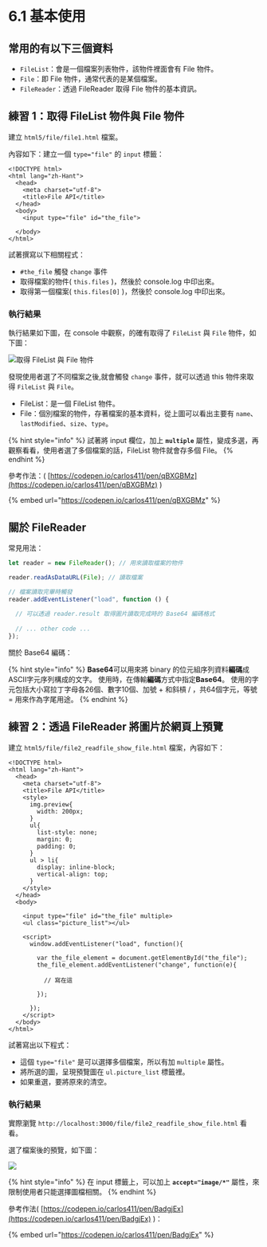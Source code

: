 # 6.1 基本使用

## 常用的有以下三個資料

* `FileList`：會是一個檔案列表物件，該物件裡面會有 File 物件。
* `File`：即 File 物件，通常代表的是某個檔案。
* `FileReader`：透過 FileReader 取得 File 物件的基本資訊。



## 練習 1：取得 FileList 物件與 File 物件

建立 `html5/file/file1.html` 檔案。

內容如下：建立一個 `type="file"` 的 `input` 標籤：

```markup
<!DOCTYPE html>
<html lang="zh-Hant">
  <head>
    <meta charset="utf-8">
    <title>File API</title>
  </head>
  <body>
    <input type="file" id="the_file">

  </body>
</html>
```

試著撰寫以下相關程式：

* `#the_file` 觸發 `change` 事件
* 取得檔案的物件( `this.files` )，然後於 console.log 中印出來。
* 取得第一個檔案( `this.files[0]` )，然後於 console.log 中印出來。



### 執行結果

執行結果如下圖，在 console 中觀察，的確有取得了 `FileList` 與 `File` 物件，如下圖：

![取得 FileList 與 File 物件](../.gitbook/assets/filelist\_file.png)

發現使用者選了不同檔案之後,就會觸發 `change` 事件，就可以透過 this 物件來取得 `FileList` 與 `File`。

* FileList：是一個 FileList 物件。
* File：個別檔案的物件，存著檔案的基本資料，從上圖可以看出主要有 `name`、`lastModified`、`size`、`type`。

{% hint style="info" %}
試著將 input 欄位，加上 **`multiple`** 屬性，變成多選，再觀察看看，使用者選了多個檔案的話，FileList 物件就會存多個 File。
{% endhint %}



參考作法：( [https://codepen.io/carlos411/pen/qBXGBMz](https://codepen.io/carlos411/pen/qBXGBMz) )

{% embed url="https://codepen.io/carlos411/pen/qBXGBMz" %}



## 關於 FileReader

常見用法：

```javascript
let reader = new FileReader(); // 用來讀取檔案的物件

reader.readAsDataURL(File); // 讀取檔案

// 檔案讀取完畢時觸發
reader.addEventListener("load", function () {
  
  // 可以透過 reader.result 取得圖片讀取完成時的 Base64 編碼格式
  
  // ... other code ...
});
```

關於 Base64 編碼：

{% hint style="info" %}
**Base64**可以用來將 binary 的位元組序列資料**編碼**成ASCII字元序列構成的文字。 使用時，在傳輸**編碼**方式中指定**Base64**。 使用的字元包括大小寫拉丁字母各26個、數字10個、加號 + 和斜槓 / ，共64個字元，等號 = 用來作為字尾用途。
{% endhint %}

## 練習 2：透過 FileReader 將圖片於網頁上預覽

建立 `html5/file/file2_readfile_show_file.html` 檔案，內容如下：

```markup
<!DOCTYPE html>
<html lang="zh-Hant">
  <head>
    <meta charset="utf-8">
    <title>File API</title>
    <style>
      img.preview{
        width: 200px;
      }
      ul{
        list-style: none;
        margin: 0;
        padding: 0;
      }
      ul > li{
        display: inline-block;
        vertical-align: top;
      }
    </style>
  </head>
  <body>
  
    <input type="file" id="the_file" multiple>
    <ul class="picture_list"></ul>

    <script>
      window.addEventListener("load", function(){

        var the_file_element = document.getElementById("the_file");
        the_file_element.addEventListener("change", function(e){          
          
          // 寫在這
          
        });

      });
    </script>
  </body>
</html>
```

試著寫出以下程式：

* 這個 `type="file"` 是可以選擇多個檔案，所以有加 `multiple` 屬性。
* 將所選的圖，呈現預覽圖在 `ul.picture_list` 標籤裡。
* 如果重選，要將原來的清空。



### 執行結果

實際瀏覽 `http://localhost:3000/file/file2_readfile_show_file.html` 看看。

選了檔案後的預覽，如下圖：

![](../.gitbook/assets/filereader\_preview\_width\_border.png)



{% hint style="info" %}
在 input 標籤上，可以加上 **`accept="image/*"`** 屬性，來限制使用者只能選擇圖檔相關。
{% endhint %}



參考作法( [https://codepen.io/carlos411/pen/BadgjEx](https://codepen.io/carlos411/pen/BadgjEx) )：

{% embed url="https://codepen.io/carlos411/pen/BadgjEx" %}



